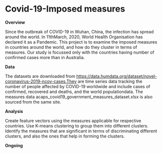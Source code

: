 # **Covid-19-Imposed measures**

**Overview**

Since the outbreak of COVID-19 in Wuhan, China, the infection has spread around the world. In 11thMarch, 2020, World Health Organisation has declared it as a Pandemic. This project is to examine the imposed measures in countries around the world, and how do they cluster in terms of measures. Our study is focussed only with the countries having number of confirmed cases more than in Australia.

**Data**

The datasets are downloaded from https://data.humdata.org/dataset/novel-coronavirus-2019-ncov-cases.They are time series data tracking the number of people affected by COVID-19 worldwide and include cases of confirmed, recovered and deaths, and the world populationdata. The measures data acaps\_covid19\_government\_measures\_dataset.xlsx is also sourced from the same site.

**Analysis**

Create feature vectors using the measures applicable for respective countries. Use K-means clustering to group them into different clusters. Identify the measures that are significant in terms of discriminating different clusters, and also the ones that help in forming the clusters.

**Ongoing**
